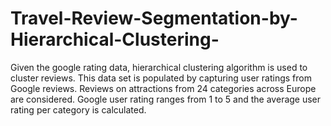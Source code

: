 # Travel-Review-Segmentation-by-Hierarchical-Clustering-
Given the google rating data, hierarchical clustering algorithm is used to cluster reviews. This data set is populated by capturing user ratings from Google reviews.  Reviews on attractions from 24 categories across Europe are considered.  Google user rating ranges from 1 to 5 and the average user rating per category is calculated.
